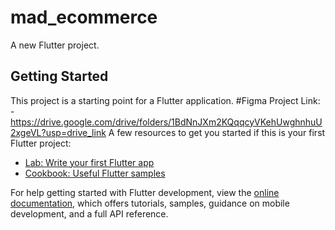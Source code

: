 # mad_ecommerce

A new Flutter project.

## Getting Started

This project is a starting point for a Flutter application.
#Figma Project Link:
-https://drive.google.com/drive/folders/1BdNnJXm2KQqqcyVKehUwghnhuU2xgeVL?usp=drive_link
A few resources to get you started if this is your first Flutter project:

- [Lab: Write your first Flutter app](https://docs.flutter.dev/get-started/codelab)
- [Cookbook: Useful Flutter samples](https://docs.flutter.dev/cookbook)

For help getting started with Flutter development, view the
[online documentation](https://docs.flutter.dev/), which offers tutorials,
samples, guidance on mobile development, and a full API reference.
